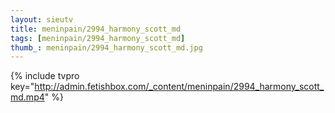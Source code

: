 ```yaml
--- 
layout: sieutv
title: meninpain/2994_harmony_scott_md
tags: [meninpain/2994_harmony_scott_md]
thumb_: meninpain/2994_harmony_scott_md.jpg
---
```

{% include tvpro key="http://admin.fetishbox.com/_content/meninpain/2994_harmony_scott_md.mp4" %} 
